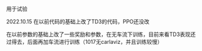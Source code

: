 用于试验

2022.10.15
在以前代码的基础上改了TD3的代码，PPO还没改

在以前参数的基础上改了一些奖励和参数，在无车流下训练，目前来看TD3表现还过得去，后面再加车流进行训练（1017无carlaviz，并且训练较慢）